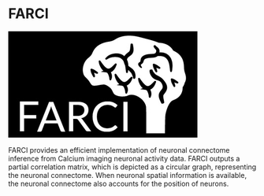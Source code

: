 # FARCI


![alt text](https://github.com/CABSEL/FARCI/blob/master/docs/logo.jpg?raw=true)


FARCI provides an efficient implementation of neuronal connectome inference from Calcium imaging neuronal activity data. FARCI outputs a partial correlation matrix, which is depicted as a circular graph, representing the neuronal connectome. When neuronal spatial information is available, the neuronal connectome also accounts for the position of neurons.
